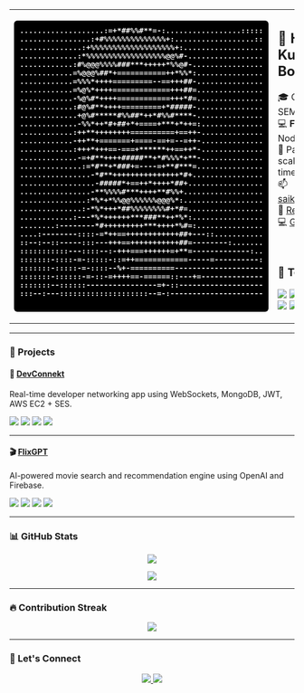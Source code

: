 <!-- HEADER SECTION WITH ASCII ART & BIO + TECH STACK SIDE-BY-SIDE -->
<table>
  <tr>
    <td>

<!-- ASCII ART (LEFT SIDE) -->
<pre style="background-color: #000; color: #fff; padding: 10px; border-radius: 6px; font-weight: bold;">
...................:=+*##%%#**=-:.................:::::
................:+#%%%%%%%%%%%%%%+:..................::
..............:+%%%%%%%%%%%%%%%%%%%+:..................
.............:*%%%%%%%%%%%%%%%%%%@@%#-.................
............:#%@@@%%%%###***+++++*%%@#-................
............=%@@@%##*+===========++*%%*:...............
............=%%%*++++=========--==+++##-...............
............=%@%*++++=============+++##=...............
............-%@%#*++++============+++*#=...............
............:#@%#**++++=========+*#####-...............
.............+@%#*****#%%##*++*#%%#****-...............
.............-%%*++*#+##+*+====+***+*++=:..............
............:++**++++++++==========+==++-..............
............-++**+=======+====-==+=--=++-..............
............:+++*+++==-===+******++==++*-..............
.............-=+#**++++#####**+*#%%%*+**-..............
..............:=*#**+*###+=----=+**#***=...............
................-*#**+++++++++++++++*#+................
.................-#####*+==++*++++*##+.................
................-**%%%%#***++++**#%%+..................
...............:*%*+*%%@@%%%%%%@@@%*:..................
..............:-*%*+++*##%%%%%%%%#+*#=.................
............:---*%*++++++***###**++*%*:................
........:--------*#+++++++++***++++*%#=:...............
....:--------::::-=*++==++++++++++++##+---::...........
::--:--::-----:::---+++==+++++++++++##=--------:.......
:::::::::::---::::--:-+++===++++++=+**=-------------:..
:::::::-::::-=-:::::-::=++============-----=----------:
:::::::-:::::-=-::::--%+-==========--------------------
:::::::-::::::-=-::-=++++==-======::---+=--------------
:::::::--::::::----------------=+-::-------------------
:::--:---::::::::::::::::::::--=-:---------------------

</pre>

</td>
<td>

<!-- BIO + CONTACTS + TECH STACK (RIGHT SIDE) -->
<h2>👋 Hi, I'm Sai Kumar Reddy Boreddy</h2>

🎓 Graduate Assistant @ SEMO  
💻 **Full Stack Dev** (React, Node, AWS)  
🧠 Passionate about scalable systems & real-time apps  
📫 saikumar9808@gmail.com  
📄 [Resume](https://drive.google.com/file/d/1hQ175MbGVVrqna0d3zyYLXAi7CAWQqvU/view?usp=drive_link)
🌐 [LinkedIn](https://www.linkedin.com/in/sai-boreddy/)  
💻 [GitHub](https://github.com/saikumar14-08)

<br>

<!-- TECH STACK -->
<h3>🚀 Tech Stack</h3>

<p>
  <img src="https://img.shields.io/badge/HTML5-E34F26?style=for-the-badge&logo=html5&logoColor=white" />
  <img src="https://img.shields.io/badge/CSS3-1572B6?style=for-the-badge&logo=css3&logoColor=white" />
  <img src="https://img.shields.io/badge/JavaScript-F7DF1E?style=for-the-badge&logo=javascript&logoColor=black" />
  <img src="https://img.shields.io/badge/TypeScript-007ACC?style=for-the-badge&logo=typescript&logoColor=white" />
  <img src="https://img.shields.io/badge/React-61DAFB?style=for-the-badge&logo=react&logoColor=black" />
  <img src="https://img.shields.io/badge/Next.js-000000?style=for-the-badge&logo=next.js&logoColor=white" />
  <img src="https://img.shields.io/badge/TailwindCSS-38B2AC?style=for-the-badge&logo=tailwind-css&logoColor=white" />
  <img src="https://img.shields.io/badge/MUI-007FFF?style=for-the-badge&logo=mui&logoColor=white" />
  <img src="https://img.shields.io/badge/Node.js-339933?style=for-the-badge&logo=node.js&logoColor=white" />
  <img src="https://img.shields.io/badge/Express.js-000000?style=for-the-badge&logo=express&logoColor=white" />
  <img src="https://img.shields.io/badge/WebSockets-010101?style=for-the-badge&logo=socket.io&logoColor=white" />
  <img src="https://img.shields.io/badge/REST%20API-005571?style=for-the-badge&logo=apachespark&logoColor=white" />
  <img src="https://img.shields.io/badge/MongoDB-47A248?style=for-the-badge&logo=mongodb&logoColor=white" />
  <img src="https://img.shields.io/badge/Firebase-FFCA28?style=for-the-badge&logo=firebase&logoColor=black" />
  <img src="https://img.shields.io/badge/MySQL-4479A1?style=for-the-badge&logo=mysql&logoColor=white" />
  <img src="https://img.shields.io/badge/AWS-FF9900?style=for-the-badge&logo=amazonaws&logoColor=white" />
  <img src="https://img.shields.io/badge/Git-F05032?style=for-the-badge&logo=git&logoColor=white" />
  <img src="https://img.shields.io/badge/GitHub-181717?style=for-the-badge&logo=github&logoColor=white" />
  <img src="https://img.shields.io/badge/Jenkins-D24939?style=for-the-badge&logo=jenkins&logoColor=white" />
  <img src="https://img.shields.io/badge/Postman-FF6C37?style=for-the-badge&logo=postman&logoColor=white" />
</p>

</td>
  </tr>
</table>

---

### 🚀 Projects

#### 🔗 [DevConnekt](https://www.devconnekt.com/)
Real-time developer networking app using WebSockets, MongoDB, JWT, AWS EC2 + SES.

<p>
  <img src="https://img.shields.io/badge/Built%20With-MERN-3e863d?style=for-the-badge" />
  <img src="https://img.shields.io/badge/Live-Demo-blue?style=for-the-badge&logo=vercel" />
  <img src="https://img.shields.io/badge/Auth-JWT-orange?style=for-the-badge" />
  <img src="https://img.shields.io/badge/Deployed%20on-AWS-FF9900?style=for-the-badge&logo=amazonaws&logoColor=white" />
</p>

---

#### 🎬 [FlixGPT](https://saiflixgpt.netlify.app/)
AI-powered movie search and recommendation engine using OpenAI and Firebase.

<p>
  <img src="https://img.shields.io/badge/Built%20With-React%20%7C%20Redux-61dafb?style=for-the-badge&logo=react" />
  <img src="https://img.shields.io/badge/Live-Demo-blue?style=for-the-badge&logo=netlify" />
  <img src="https://img.shields.io/badge/API-ChatGPT-4b9cd3?style=for-the-badge&logo=openai" />
  <img src="https://img.shields.io/badge/Auth-Firebase-yellow?style=for-the-badge&logo=firebase&logoColor=black" />
</p>

---

### 📊 GitHub Stats

<p align="center">
  <img src="https://github-readme-stats.vercel.app/api?username=saikumar14-08&show_icons=true&theme=tokyonight&hide_border=true" />
</p>

<p align="center">
  <img src="https://github-readme-stats.vercel.app/api/top-langs/?username=saikumar14-08&layout=compact&theme=tokyonight&hide_border=true" />
</p>

---

### 🔥 Contribution Streak

<p align="center">
  <img src="https://github-streak-stats-one.vercel.app/?user=saikumar14-08&theme=tokyonight&hide_border=true" />
</p>

---

### 🤝 Let's Connect

<p align="center">
  <a href="https://www.linkedin.com/in/sai-boreddy/">
    <img src="https://img.shields.io/badge/LinkedIn-blue?style=for-the-badge&logo=linkedin&logoColor=white" />
  </a>
  <a href="https://github.com/saikumar14-08">
    <img src="https://img.shields.io/badge/GitHub-100000?style=for-the-badge&logo=github&logoColor=white" />
  </a>
</p>
